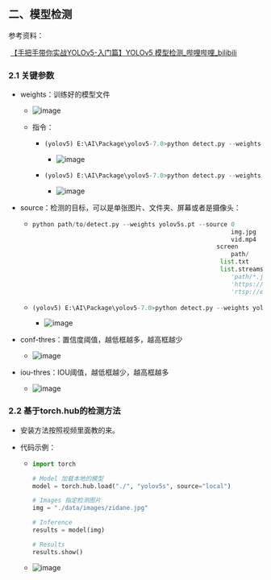 ## 二、模型检测

参考资料：

​	[【手把手带你实战YOLOv5-入门篇】YOLOv5 模型检测_哔哩哔哩_bilibili](https://www.bilibili.com/video/BV1B8411c7ZN/?spm_id_from=333.788&vd_source=0d02ed2f63507c727ce90624d9bd5e6a)

### 2.1 关键参数

* weights：训练好的模型文件

  * ![image](https://github.com/CoderSuHang/TensorRT-Learning-Note/assets/104765251/0444e8f2-31cc-43be-98e4-2136933fb56e)


  * 指令：

    * ```python
      (yolov5) E:\AI\Package\yolov5-7.0>python detect.py --weights yolov5s.pt
      ```

      * ![image](https://github.com/CoderSuHang/TensorRT-Learning-Note/assets/104765251/8a1f2ab9-7c62-4298-a9dc-d73d2b8e7f3a)


    * ```python
      (yolov5) E:\AI\Package\yolov5-7.0>python detect.py --weights yolov5x.pt
      ```

      * ![image](https://github.com/CoderSuHang/TensorRT-Learning-Note/assets/104765251/ed5a4bf7-3d0c-44ad-babb-13b9284c15e4)



* source：检测的目标，可以是单张图片、文件夹、屏幕或者是摄像头：

  * ```python
    python path/to/detect.py --weights yolov5s.pt --source 0              # webcam # 直播软件/电脑摄像头
                                                           img.jpg        # image
                                                           vid.mp4        # video
            										   screen         # screenshot
                                                           path/          # directory
                    								    list.txt	   # list of images
                        							   	list.streams   # list of streams
                                                           'path/*.jpg'   # glob
                                                           'https://youtu.be/Zgi9g1ksQHc'  # YouTube
                                                           'rtsp://example.com/media.mp4'  # RTSP, RTMP, HTTP stream
    ```

  * ```python
    (yolov5) E:\AI\Package\yolov5-7.0>python detect.py --weights yolov5s.pt --source data/images/bus.jpg
    ```

    * ![image](https://github.com/CoderSuHang/TensorRT-Learning-Note/assets/104765251/2aa079da-c7f2-4e9d-a2e7-290f1e80623e)


* conf-thres：置信度阈值，越低框越多，越高框越少

  * ![image](https://github.com/CoderSuHang/TensorRT-Learning-Note/assets/104765251/135eba76-db14-4641-b440-edcb0b0bdf36)


* iou-thres：IOU阈值，越低框越少，越高框越多

  * ![image](https://github.com/CoderSuHang/TensorRT-Learning-Note/assets/104765251/f6ddff23-48c9-4cb7-bea4-e9389a35b300)




### 2.2 基于torch.hub的检测方法

* 安装方法按照视频里面教的来。

* 代码示例：

  * ```python
    import torch
    
    # Model 加载本地的模型
    model = torch.hub.load("./", "yolov5s", source="local")
    
    # Images 指定检测图片
    img = "./data/images/zidane.jpg"
    
    # Inference
    results = model(img)
    
    # Results
    results.show()
    ```

  * ![image](https://github.com/CoderSuHang/TensorRT-Learning-Note/assets/104765251/fac33ca5-82e3-4edb-86c5-a7133d477ce1)
